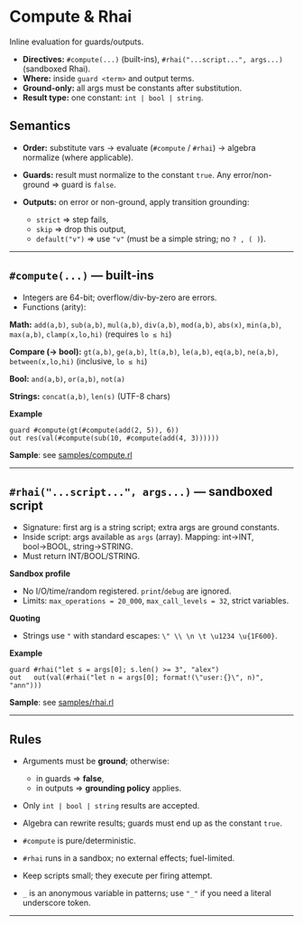 # Compute & Rhai

Inline evaluation for guards/outputs.

- **Directives:** `#compute(...)` (built-ins), `#rhai("...script...", args...)` (sandboxed Rhai).
- **Where:** inside `guard <term>` and output terms.
- **Ground-only:** all args must be constants after substitution.
- **Result type:** one constant: `int | bool | string`.

## Semantics

- **Order:** substitute vars → evaluate (`#compute` / `#rhai`) → algebra normalize (where applicable).
- **Guards:** result must normalize to the constant `true`. Any error/non-ground ⇒ guard is `false`.
- **Outputs:** on error or non-ground, apply transition grounding:

  - `strict` ⇒ step fails,
  - `skip` ⇒ drop this output,
  - `default("v")` ⇒ use `"v"` (must be a simple string; no `? , ( )`).

---

## `#compute(...)` — built-ins

- Integers are 64-bit; overflow/div-by-zero are errors.
- Functions (arity):

**Math:**
`add(a,b)`, `sub(a,b)`, `mul(a,b)`, `div(a,b)`, `mod(a,b)`, `abs(x)`, `min(a,b)`, `max(a,b)`, `clamp(x,lo,hi)` (requires `lo ≤ hi`)

**Compare (→ bool):**
`gt(a,b)`, `ge(a,b)`, `lt(a,b)`, `le(a,b)`, `eq(a,b)`, `ne(a,b)`, `between(x,lo,hi)` (inclusive, `lo ≤ hi`)

**Bool:**
`and(a,b)`, `or(a,b)`, `not(a)`

**Strings:**
`concat(a,b)`, `len(s)` (UTF-8 chars)

**Example**

```relog
guard #compute(gt(#compute(add(2, 5)), 6))
out res(val(#compute(sub(10, #compute(add(4, 3))))))
```

**Sample**: see [samples/compute.rl](./samples/compute.rl)

---

## `#rhai("...script...", args...)` — sandboxed script

- Signature: first arg is a string script; extra args are ground constants.
- Inside script: args available as `args` (array).
  Mapping: int→INT, bool→BOOL, string→STRING.
- Must return INT/BOOL/STRING.

**Sandbox profile**

- No I/O/time/random registered. `print`/`debug` are ignored.
- Limits: `max_operations = 20_000`, `max_call_levels = 32`, strict variables.

**Quoting**

- Strings use `"` with standard escapes: `\" \\ \n \t \u1234 \u{1F600}`.

**Example**

```relog
guard #rhai("let s = args[0]; s.len() >= 3", "alex")
out   out(val(#rhai("let n = args[0]; format!(\"user:{}\", n)", "ann")))
```

**Sample**: see [samples/rhai.rl](./samples/rhai.rl)

---

## Rules

- Arguments must be **ground**; otherwise:

  - in guards ⇒ **false**,
  - in outputs ⇒ **grounding policy** applies.

- Only `int | bool | string` results are accepted.
- Algebra can rewrite results; guards must end up as the constant `true`.
- `#compute` is pure/deterministic.
- `#rhai` runs in a sandbox; no external effects; fuel-limited.
- Keep scripts small; they execute per firing attempt.
- `_` is an anonymous variable in patterns; use `"_"` if you need a literal underscore token.

---
